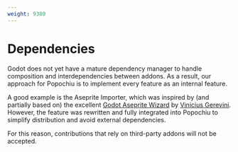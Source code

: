 ```yaml
---
weight: 9380
---
```


# Dependencies

Godot does not yet have a mature dependency manager to handle composition and interdependencies between addons. As a result, our approach for Popochiu is to implement every feature as an internal feature.

A good example is the Aseprite Importer, which was inspired by (and partially based on) the excellent [Godot Aseprite Wizard](https://github.com/viniciusgerevini/godot-aseprite-wizard) by [Vinicius Gerevini](https://github.com/viniciusgerevini). However, the feature was rewritten and fully integrated into Popochiu to simplify distribution and avoid external dependencies.

For this reason, contributions that rely on third-party addons will not be accepted.
